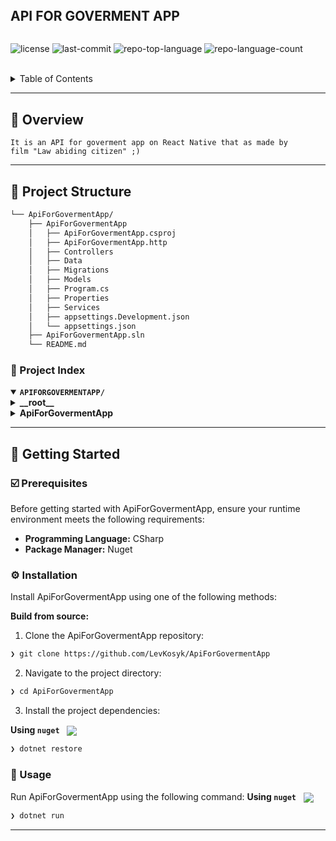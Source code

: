 <div align="left">
    <div style="display: inline-block;">
        <h2 style="display: inline-block; vertical-align: middle; margin-top: 0;">API FOR GOVERMENT APP</h2>
        <p>

</p>
        <p>
	<img src="https://img.shields.io/github/license/LevKosyk/ApiForGovermentApp?style=default&logo=opensourceinitiative&logoColor=white&color=a0d1e2" alt="license">
	<img src="https://img.shields.io/github/last-commit/LevKosyk/ApiForGovermentApp?style=default&logo=git&logoColor=white&color=a0d1e2" alt="last-commit">
	<img src="https://img.shields.io/github/languages/top/LevKosyk/ApiForGovermentApp?style=default&color=a0d1e2" alt="repo-top-language">
	<img src="https://img.shields.io/github/languages/count/LevKosyk/ApiForGovermentApp?style=default&color=a0d1e2" alt="repo-language-count">
</p>
        <p><!-- default option, no dependency badges. -->
</p>
        <p>
	<!-- default option, no dependency badges. -->
</p>
    </div>
</div>
<br clear="left"/>

<details><summary>Table of Contents</summary>

- [📍 Overview](#-overview)
- [📁 Project Structure](#-project-structure)
  - [📂 Project Index](#-project-index)
- [🚀 Getting Started](#-getting-started)
  - [☑️ Prerequisites](#-prerequisites)
  - [⚙️ Installation](#-installation)
  - [🤖 Usage](#🤖-usage))

</details>
<hr>

## 📍 Overview

<code>It is an API for goverment app on React Native that as made by film "Law abiding citizen" ;)</code>

---

## 📁 Project Structure

```sh
└── ApiForGovermentApp/
    ├── ApiForGovermentApp
    │   ├── ApiForGovermentApp.csproj
    │   ├── ApiForGovermentApp.http
    │   ├── Controllers
    │   ├── Data
    │   ├── Migrations
    │   ├── Models
    │   ├── Program.cs
    │   ├── Properties
    │   ├── Services
    │   ├── appsettings.Development.json
    │   └── appsettings.json
    ├── ApiForGovermentApp.sln
    └── README.md
```


### 📂 Project Index
<details open>
	<summary><b><code>APIFORGOVERMENTAPP/</code></b></summary>
	<details> <!-- __root__ Submodule -->
		<summary><b>__root__</b></summary>
		<blockquote>
			<table>
			<tr>
				<td><b><a href='https://github.com/LevKosyk/ApiForGovermentApp/blob/master/ApiForGovermentApp.sln'>ApiForGovermentApp.sln</a></b></td>
				<td><code>❯ REPLACE-ME</code></td>
			</tr>
			</table>
		</blockquote>
	</details>
	<details> <!-- ApiForGovermentApp Submodule -->
		<summary><b>ApiForGovermentApp</b></summary>
		<blockquote>
			<table>
			<tr>
				<td><b><a href='https://github.com/LevKosyk/ApiForGovermentApp/blob/master/ApiForGovermentApp/ApiForGovermentApp.csproj'>ApiForGovermentApp.csproj</a></b></td>
				<td><code>❯ REPLACE-ME</code></td>
			</tr>
			<tr>
				<td><b><a href='https://github.com/LevKosyk/ApiForGovermentApp/blob/master/ApiForGovermentApp/appsettings.Development.json'>appsettings.Development.json</a></b></td>
				<td><code>❯ REPLACE-ME</code></td>
			</tr>
			<tr>
				<td><b><a href='https://github.com/LevKosyk/ApiForGovermentApp/blob/master/ApiForGovermentApp/appsettings.json'>appsettings.json</a></b></td>
				<td><code>❯ REPLACE-ME</code></td>
			</tr>
			<tr>
				<td><b><a href='https://github.com/LevKosyk/ApiForGovermentApp/blob/master/ApiForGovermentApp/Program.cs'>Program.cs</a></b></td>
				<td><code>❯ REPLACE-ME</code></td>
			</tr>
			<tr>
				<td><b><a href='https://github.com/LevKosyk/ApiForGovermentApp/blob/master/ApiForGovermentApp/ApiForGovermentApp.http'>ApiForGovermentApp.http</a></b></td>
				<td><code>❯ REPLACE-ME</code></td>
			</tr>
			</table>
			<details>
				<summary><b>Controllers</b></summary>
				<blockquote>
					<table>
					<tr>
						<td><b><a href='https://github.com/LevKosyk/ApiForGovermentApp/blob/master/ApiForGovermentApp/Controllers/UsersController.cs'>UsersController.cs</a></b></td>
						<td><code>❯ REPLACE-ME</code></td>
					</tr>
					<tr>
						<td><b><a href='https://github.com/LevKosyk/ApiForGovermentApp/blob/master/ApiForGovermentApp/Controllers/PhotoController.cs'>PhotoController.cs</a></b></td>
						<td><code>❯ REPLACE-ME</code></td>
					</tr>
					</table>
				</blockquote>
			</details>
			<details>
				<summary><b>Models</b></summary>
				<blockquote>
					<table>
					<tr>
						<td><b><a href='https://github.com/LevKosyk/ApiForGovermentApp/blob/master/ApiForGovermentApp/Models/User.cs'>User.cs</a></b></td>
						<td><code>❯ REPLACE-ME</code></td>
					</tr>
					<tr>
						<td><b><a href='https://github.com/LevKosyk/ApiForGovermentApp/blob/master/ApiForGovermentApp/Models/UserDto.cs'>UserDto.cs</a></b></td>
						<td><code>❯ REPLACE-ME</code></td>
					</tr>
					<tr>
						<td><b><a href='https://github.com/LevKosyk/ApiForGovermentApp/blob/master/ApiForGovermentApp/Models/PhotoRequest.cs'>PhotoRequest.cs</a></b></td>
						<td><code>❯ REPLACE-ME</code></td>
					</tr>
					<tr>
						<td><b><a href='https://github.com/LevKosyk/ApiForGovermentApp/blob/master/ApiForGovermentApp/Models/Photo.cs'>Photo.cs</a></b></td>
						<td><code>❯ REPLACE-ME</code></td>
					</tr>
					</table>
				</blockquote>
			</details>
			<details>
				<summary><b>Migrations</b></summary>
				<blockquote>
					<table>
					<tr>
						<td><b><a href='https://github.com/LevKosyk/ApiForGovermentApp/blob/master/ApiForGovermentApp/Migrations/ApiDbContextModelSnapshot.cs'>ApiDbContextModelSnapshot.cs</a></b></td>
						<td><code>❯ REPLACE-ME</code></td>
					</tr>
					<tr>
						<td><b><a href='https://github.com/LevKosyk/ApiForGovermentApp/blob/master/ApiForGovermentApp/Migrations/20250411100731_InitialCreate.Designer.cs'>20250411100731_InitialCreate.Designer.cs</a></b></td>
						<td><code>❯ REPLACE-ME</code></td>
					</tr>
					<tr>
						<td><b><a href='https://github.com/LevKosyk/ApiForGovermentApp/blob/master/ApiForGovermentApp/Migrations/20250411100731_InitialCreate.cs'>20250411100731_InitialCreate.cs</a></b></td>
						<td><code>❯ REPLACE-ME</code></td>
					</tr>
					</table>
				</blockquote>
			</details>
			<details>
				<summary><b>Services</b></summary>
				<blockquote>
					<table>
					<tr>
						<td><b><a href='https://github.com/LevKosyk/ApiForGovermentApp/blob/master/ApiForGovermentApp/Services/UserService.cs'>UserService.cs</a></b></td>
						<td><code>❯ REPLACE-ME</code></td>
					</tr>
					<tr>
						<td><b><a href='https://github.com/LevKosyk/ApiForGovermentApp/blob/master/ApiForGovermentApp/Services/PhotoService.cs'>PhotoService.cs</a></b></td>
						<td><code>❯ REPLACE-ME</code></td>
					</tr>
					</table>
				</blockquote>
			</details>
			<details>
				<summary><b>Properties</b></summary>
				<blockquote>
					<table>
					<tr>
						<td><b><a href='https://github.com/LevKosyk/ApiForGovermentApp/blob/master/ApiForGovermentApp/Properties/launchSettings.json'>launchSettings.json</a></b></td>
						<td><code>❯ REPLACE-ME</code></td>
					</tr>
					</table>
				</blockquote>
			</details>
			<details>
				<summary><b>Data</b></summary>
				<blockquote>
					<table>
					<tr>
						<td><b><a href='https://github.com/LevKosyk/ApiForGovermentApp/blob/master/ApiForGovermentApp/Data/ApiDbContext.cs'>ApiDbContext.cs</a></b></td>
						<td><code>❯ REPLACE-ME</code></td>
					</tr>
					</table>
				</blockquote>
			</details>
		</blockquote>
	</details>
</details>

---
## 🚀 Getting Started

### ☑️ Prerequisites

Before getting started with ApiForGovermentApp, ensure your runtime environment meets the following requirements:

- **Programming Language:** CSharp
- **Package Manager:** Nuget


### ⚙️ Installation

Install ApiForGovermentApp using one of the following methods:

**Build from source:**

1. Clone the ApiForGovermentApp repository:
```sh
❯ git clone https://github.com/LevKosyk/ApiForGovermentApp
```

2. Navigate to the project directory:
```sh
❯ cd ApiForGovermentApp
```

3. Install the project dependencies:


**Using `nuget`** &nbsp; [<img align="center" src="https://img.shields.io/badge/C%23-239120.svg?style={badge_style}&logo=c-sharp&logoColor=white" />](https://docs.microsoft.com/en-us/dotnet/csharp/)

```sh
❯ dotnet restore
```




### 🤖 Usage
Run ApiForGovermentApp using the following command:
**Using `nuget`** &nbsp; [<img align="center" src="https://img.shields.io/badge/C%23-239120.svg?style={badge_style}&logo=c-sharp&logoColor=white" />](https://docs.microsoft.com/en-us/dotnet/csharp/)

```sh
❯ dotnet run
```
---
